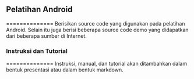 ## Pelatihan Android
==============
Berisikan source code yang digunakan pada pelatihan Android. Selain itu juga
berisi beberapa source code demo yang didapatkan dari beberapa sumber di Internet.

### Instruksi dan Tutorial
==============
Instruksi, manual, dan tutorial akan ditambahkan dalam bentuk presentasi atau
dalam bentuk markdown.
